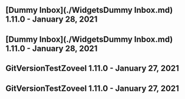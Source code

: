 ## [Dummy Inbox](./WidgetsDummy Inbox.md) 1.11.0 - January 28, 2021

## [Dummy Inbox](./WidgetsDummy Inbox.md) 1.11.0 - January 28, 2021

## GitVersionTestZoveel 1.11.0 - January 27, 2021

## GitVersionTestZoveel 1.11.0 - January 27, 2021

